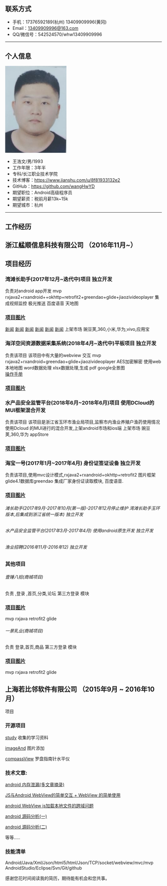 
## 联系方式

- 手机：17376592189(杭州)   13409909996(黄冈)
- Email：13409909996@163.com
- QQ/微信号：542524570/whw13409909996

---

## 个人信息

![](https://github.com/wangHwYD/resume/blob/master/images/20181009143422.png)	


- 王浩文/男/1993   						      	
- 工作年限：3年半
- 专科/长江职业技术学院
- 技术博客：https://www.jianshu.com/u/8f81933132e2
- GitHub：https://github.com/wangHwYD
- 期望职位：Android高级程序员
- 期望薪资：税前月薪13k~15k
- 期望城市：杭州

---

## 工作经历


## 浙江艋顺信息科技有限公司 （2016年11月~）
## 项目经历
### 湾滩长助手(2017年12月~迭代中)项目  独立开发
负责对android app开发
mvp rxjava2+rxandroid++okhttp+retrofit2+greendao+glide+jiaozivideoplayer
集成视频监控 极光推送 百度语音 天地图

### [项目图片](https://github.com/wangHwYD/resume/blob/master/images/%E6%B9%BE%E6%BB%A9%E9%95%BF%E5%8A%A9%E6%89%8B/tz.md)

[新闻](https://mp.weixin.qq.com/s/JVOgF9ulvyV0hTBeHJHsqw)
[新闻](https://mp.weixin.qq.com/s/JVOgF9ulvyV0hTBeHJHsqw)
[新闻](https://mp.weixin.qq.com/s/r1eBDb0OV2GPYpNsDLPOzw)
[新闻](https://mp.weixin.qq.com/s/pvcsHvpKOLUQfxRLhN4z8Q)
[新闻](https://mp.weixin.qq.com/s/ZEoFJFSGuL6qpu7xTLksQw)
[新闻](https://mp.weixin.qq.com/s/-JUnWR5NuU-MLJa5g6oKIw)
上架市场 豌豆荚,360,小米,华为,vivo,应用宝


### 海洋空间资源数据采集系统(2018年4月~迭代中)平板项目 独立开发
负责该项目 该项目中有大量的webview 交互
mvp rxjava2+rxandroid+greendao+glide+jiaozivideoplayer
AES加密解密 使用web本地地图 word数据处理 xlsx数据处理,生成 pdf google全景图  
[操作手册](https://github.com/wangHwYD/resume/blob/master/images/%E6%B5%B7%E6%B4%8B%E7%A9%BA%E9%97%B4%E8%B5%84%E6%BA%90%E6%95%B0%E6%8D%AE%E9%87%87%E9%9B%86%E7%B3%BB%E7%BB%9F/%E5%B2%B1%E5%B1%B1%E5%B9%B3%E6%9D%BF%E6%8A%A5%E5%91%8A12-3%EF%BC%88bob%EF%BC%89.docx)
### [项目图片](https://github.com/wangHwYD/resume/blob/master/images/%E6%B5%B7%E6%B4%8B%E7%A9%BA%E9%97%B4%E8%B5%84%E6%BA%90%E6%95%B0%E6%8D%AE%E9%87%87%E9%9B%86%E7%B3%BB%E7%BB%9F/hy.md)

### 水产品安全监管平台(2018年6月~2018年6月)项目  使用DCloud的MUI框架混合开发
负责该项目 该项目是浙江省玉环市渔业局项目,监察市内渔业养殖户渔药使用情况
使用Dcloud 的MUI进行的混合开发,上架android市场和ios端
上架市场 豌豆荚,360,华为 appStore
### [项目图片](https://github.com/wangHwYD/resume/blob/master/images/%E6%B0%B4%E4%BA%A7%E5%93%81%E5%AE%89%E5%85%A8%E7%9B%91%E7%AE%A1%E5%B9%B3%E5%8F%B0/scp.md)

### 海宝一号(2017年1月~2017年4月) 身份证签证设备 独立开发

负责该项目,使用mvc设计模式,rxjava2+rxandroid+okhttp+retrofit2
图片框架 glide4.1数据库greendao 集成厂家身份证读取模块, 百度语音.

### [项目图片](https://github.com/wangHwYD/resume/blob/master/images/%E6%B5%B7%E5%AE%9D%E4%B8%80%E5%8F%B7/hb.md)

###### 滩长助手(2017年9月-2017年10月(第一版)-2017年12月停止维护 湾滩长助手玉环版本,后集成到浙江省统一版本) 独立开发
###### 水产品安全监管平台(2017年3月-2017年4月) 使用android原生开发 独立开发
###### 渔业招聘(2016年11月-2016年12) 独立开发

### 其他项目
###### 壹锤八拾(商城项目) 
负责 ,登录 ,首页,分类,论坛 第三方登录 模块
### [项目图片](https://github.com/wangHwYD/resume/blob/master/images/%E4%B8%80%E9%94%A480/80.md)
mvp rxjava retrofit2  glide 
###### 一景乳业(商城项目) 
负责 登录,首页,商品  第三方登录 模块
### [项目图片](https://github.com/wangHwYD/resume/blob/master/images/%E4%B8%80%E6%99%AF%E4%B9%B3%E4%B8%9A/yj.md)
mvp rxjava retrofit2  glide 


## 上海若比邻软件有限公司 （2015年9月 ~ 2016年10月）

项目

### 开源项目
[study](https://github.com/wangHwYD/study) 收集的学习资料

[imageAnd]() 图片添加  

[compassView]() 罗盘指南针水平仪
### 技术文章:
[android 内存泄漏(多文章摘录)](https://www.jianshu.com/p/0fa751127d5e)

[JS与Android WebView的简单交互 + WebView 的简单使用](https://www.jianshu.com/p/befc6f77434e)

[android WebView js加载本地文件的跨域问题](https://www.jianshu.com/p/0370d166c72f)	

[android 源码分析(一)](https://www.jianshu.com/p/5d741a16d5ff)

[android 源码分析(二)](https://www.jianshu.com/p/714197a2fd49)

等等.....
### 技能清单
Android/Java/Xml/Json/html5/html/Json/TCP/socket/webview/mvc/mvp
AndroidStudio/Eclipse/Svn/Git/github



感谢您花时间阅读我的简历，期待能有机会和您共事。
